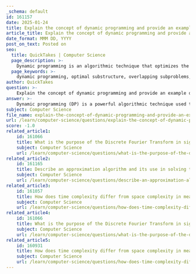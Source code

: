 ```yaml
---
_schema: default
id: 161157
date: 2025-01-24
title: Explain the concept of dynamic programming and provide an example of its application.
article_title: Explain the concept of dynamic programming and provide an example of its application.
date_format: MMM DD, YYYY
post_on_text: Posted on
seo:
  title: QuickTakes | Computer Science
  page_description: >-
    Dynamic programming is an algorithmic technique that optimizes the solving of complex problems by breaking them into simpler subproblems, storing results to avoid redundant calculations, featuring approaches like memoization and tabulation.
  page_keywords: >-
    dynamic programming, optimal substructure, overlapping subproblems, memoization, tabulation, Fibonacci sequence, algorithmic technique, computational efficiency, knapsack problem, longest common subsequence, edit distance, shortest path problems
author: QuickTakes
question: >-
    Explain the concept of dynamic programming and provide an example of its application.
answer: >-
    Dynamic programming (DP) is a powerful algorithmic technique used to solve complex problems by breaking them down into simpler overlapping subproblems. The key idea behind dynamic programming is to store the results of these subproblems to avoid redundant calculations, which significantly improves efficiency compared to naive recursive approaches.\n\n### Key Concepts of Dynamic Programming\n\n1. **Optimal Substructure**: A problem exhibits optimal substructure if an optimal solution to the problem can be constructed from optimal solutions of its subproblems. This means that solving the subproblems optimally will lead to an optimal solution for the overall problem.\n\n2. **Overlapping Subproblems**: Dynamic programming is particularly useful for problems that can be broken down into subproblems that are reused multiple times. Instead of solving the same subproblem repeatedly, DP solves each subproblem once and stores its result.\n\n3. **Memoization vs. Tabulation**:\n   - **Memoization**: This is a top-down approach where you solve the problem recursively and store the results of subproblems in a cache (usually a dictionary or an array).\n   - **Tabulation**: This is a bottom-up approach where you iteratively solve all subproblems and store their results in a table, building up to the solution of the original problem.\n\n### Example of Dynamic Programming: Fibonacci Sequence\n\nThe Fibonacci sequence is a classic example where dynamic programming can be applied. The Fibonacci numbers are defined as follows:\n\n- $F(0) = 0$\n- $F(1) = 1$\n- $F(n) = F(n-1) + F(n-2)$ for $n > 1$\n\n#### Brute Force Approach\nUsing a naive recursive approach, the time complexity is exponential, specifically $O(2^n)$, because the same subproblems are solved multiple times.\n\n#### Dynamic Programming Approach\nUsing dynamic programming, we can compute the Fibonacci numbers in linear time $O(n)$ by storing the results of previously computed Fibonacci numbers.\n\nHere’s a Python implementation using memoization:\n\n```python\ndef fibonacci(n, memo={}):\n    if n in memo:\n        return memo[n]\n    if n <= 1:\n        return n\n    memo[n] = fibonacci(n - 1, memo) + fibonacci(n - 2, memo)\n    return memo[n]\n```\n\nAnd here’s a Python implementation using tabulation:\n\n```python\ndef fibonacci_tab(n):\n    if n <= 1:\n        return n\n    fib = [0] * (n + 1)\n    fib[1] = 1\n    for i in range(2, n + 1):\n        fib[i] = fib[i - 1] + fib[i - 2]\n    return fib[n]\n```\n\n### Applications of Dynamic Programming\n\nDynamic programming is widely used in various fields, including:\n\n- **Knapsack Problem**: Finding the maximum value that can be carried in a knapsack of a given capacity.\n- **Longest Common Subsequence**: Finding the longest subsequence present in two sequences.\n- **Edit Distance**: Calculating the minimum number of operations required to convert one string into another.\n- **Shortest Path Problems**: Such as finding the shortest path in a graph (e.g., Dijkstra's algorithm).\n\nDynamic programming is a versatile and essential technique in algorithm design, providing significant improvements in efficiency for a wide range of problems.
subject: Computer Science
file_name: explain-the-concept-of-dynamic-programming-and-provide-an-example-of-its-application.md
url: /learn/computer-science/questions/explain-the-concept-of-dynamic-programming-and-provide-an-example-of-its-application
score: -1.0
related_article1:
    id: 161066
    title: What is the purpose of the Discrete Fourier Transform in signal processing?
    subject: Computer Science
    url: /learn/computer-science/questions/what-is-the-purpose-of-the-discrete-fourier-transform-in-signal-processing
related_article2:
    id: 161165
    title: Describe an approximation algorithm and its use in solving the Traveling Salesperson Problem.
    subject: Computer Science
    url: /learn/computer-science/questions/describe-an-approximation-algorithm-and-its-use-in-solving-the-traveling-salesperson-problem
related_article3:
    id: 161057
    title: How does time complexity differ from space complexity in measuring algorithm efficiency?
    subject: Computer Science
    url: /learn/computer-science/questions/how-does-time-complexity-differ-from-space-complexity-in-measuring-algorithm-efficiency
related_article4:
    id: 161066
    title: What is the purpose of the Discrete Fourier Transform in signal processing?
    subject: Computer Science
    url: /learn/computer-science/questions/what-is-the-purpose-of-the-discrete-fourier-transform-in-signal-processing
related_article5:
    id: 160931
    title: How does time complexity differ from space complexity in measuring algorithm efficiency?
    subject: Computer Science
    url: /learn/computer-science/questions/how-does-time-complexity-differ-from-space-complexity-in-measuring-algorithm-efficiency
---
```


&nbsp;